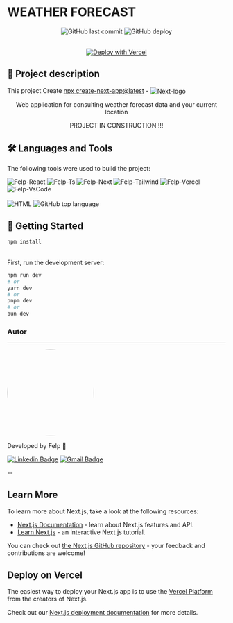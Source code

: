 # WEATHER FORECAST

<div align="center">
<img alt="GitHub last commit" src="https://img.shields.io/github/last-commit/felipedamazio/weather-forecast?style=for-the-badge">
<img alt="GitHub deploy" src="https://img.shields.io/github/deployments/felipedamazio/weather-forecast/production?style=for-the-badge&logo=vercel">	
<br>   
<br>  
	
[![Deploy with Vercel](https://vercel.com/button)](https://weather-forecast-five-rho.vercel.app/) 

</div>

## 📜 Project description


This project Create [npx create-next-app@latest](https://nextjs.org/docs/getting-started/installation) - <img align="center" alt="Next-logo" src="https://img.shields.io/badge/Next-black?style=for-the-badge&logo=next.js&logoColor=white" />

<p align="center"> Web application for consulting weather forecast data and your current location</p>

<p align="center">PROJECT IN CONSTRUCTION !!!</p>

## 🛠 Languages and Tools

The following tools were used to build the project:
<br>

 <div style="display: inline_block">  
 <img  alt="Felp-React" src="https://img.shields.io/badge/React-20232A?style=for-the-badge&logo=react&logoColor=61DAFB">
  <img  alt="Felp-Ts"  src="https://img.shields.io/badge/typescript-%23007ACC.svg?style=for-the-badge&logo=typescript&logoColor=white">
 <img  alt="Felp-Next" src="https://img.shields.io/badge/Next-black?style=for-the-badge&logo=next.js&logoColor=white"> 
 <img  alt="Felp-Tailwind" src="https://img.shields.io/badge/tailwindcss-%2338B2AC.svg?style=for-the-badge&logo=tailwind-css&logoColor=white"> 
 <img  alt="Felp-Vercel" src="https://img.shields.io/badge/vercel-%23000000.svg?style=for-the-badge&logo=vercel&logoColor=white">  
 <img  alt="Felp-VsCode" src="https://img.shields.io/badge/Visual%20Studio%20Code-0078d7.svg?style=for-the-badge&logo=visual-studio-code&logoColor=white">  
 
</div>  
<br>
 <div style="display: inline_block">  
<img alt="HTML" src="https://img.shields.io/badge/Made%20for-VSCode-1f425f.svg">
<img alt="GitHub top language" src="https://img.shields.io/github/languages/top/felipedamazio/weather-forecast?style=plastic">
</div>
   

## 🚀 Getting Started
```bash
npm install
```
<br>
First, run the development server:

```bash
npm run dev
# or
yarn dev
# or
pnpm dev
# or
bun dev
```

### Autor
---

<a href="https://www.linkedin.com/in/felipe-damazio/">
<img width="200" style="border-radius: 50%;" src="https://media.licdn.com/dms/image/D4D03AQEGbvDY5m-KrQ/profile-displayphoto-shrink_800_800/0/1710867005445?e=1717027200&v=beta&t=nWqsHp4WncDPxNYsxrRgKn5KmBPKUJRp9Oetw2y8wNo">  
 </a>
 
Developed by Felp 🚀

[![Linkedin Badge](https://img.shields.io/badge/-Felipe-blue?style=flat-square&logo=Linkedin&logoColor=white&link=https://www.linkedin.com/in/felipe-damazio/)](https://www.linkedin.com/in/felipe-damazio/) 
[![Gmail Badge](https://img.shields.io/badge/-lipjb@hotmail.com-c14438?style=flat-square&logo=Gmail&logoColor=white&link=mailto:lipjb@hotmail.com)](mailto:lipjb@hotmail.com)

--

## Learn More

To learn more about Next.js, take a look at the following resources:

- [Next.js Documentation](https://nextjs.org/docs) - learn about Next.js features and API.
- [Learn Next.js](https://nextjs.org/learn) - an interactive Next.js tutorial.

You can check out [the Next.js GitHub repository](https://github.com/vercel/next.js/) - your feedback and contributions are welcome!

## Deploy on Vercel

The easiest way to deploy your Next.js app is to use the [Vercel Platform](https://vercel.com/new?utm_medium=default-template&filter=next.js&utm_source=create-next-app&utm_campaign=create-next-app-readme) from the creators of Next.js.

Check out our [Next.js deployment documentation](https://nextjs.org/docs/deployment) for more details.
